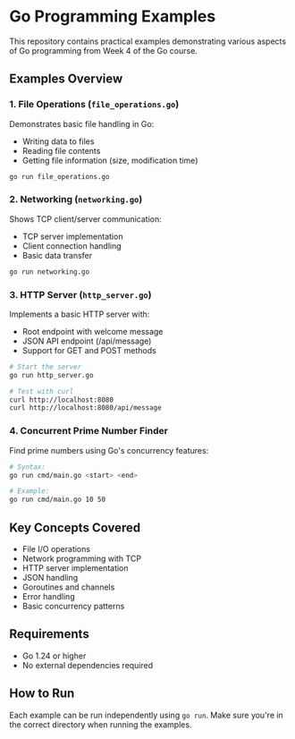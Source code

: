 # Go Programming Examples

This repository contains practical examples demonstrating various aspects of Go programming from Week 4 of the Go course.

## Examples Overview

### 1. File Operations (`file_operations.go`)
Demonstrates basic file handling in Go:
- Writing data to files
- Reading file contents
- Getting file information (size, modification time)

```bash
go run file_operations.go
```

### 2. Networking (`networking.go`)
Shows TCP client/server communication:
- TCP server implementation
- Client connection handling
- Basic data transfer

```bash
go run networking.go
```

### 3. HTTP Server (`http_server.go`)
Implements a basic HTTP server with:
- Root endpoint with welcome message
- JSON API endpoint (/api/message)
- Support for GET and POST methods

```bash
# Start the server
go run http_server.go

# Test with curl
curl http://localhost:8080
curl http://localhost:8080/api/message
```

### 4. Concurrent Prime Number Finder
Find prime numbers using Go's concurrency features:
```bash
# Syntax:
go run cmd/main.go <start> <end>

# Example:
go run cmd/main.go 10 50
```

## Key Concepts Covered
- File I/O operations
- Network programming with TCP
- HTTP server implementation
- JSON handling
- Goroutines and channels
- Error handling
- Basic concurrency patterns

## Requirements
- Go 1.24 or higher
- No external dependencies required

## How to Run
Each example can be run independently using `go run`. Make sure you're in the correct directory when running the examples.
